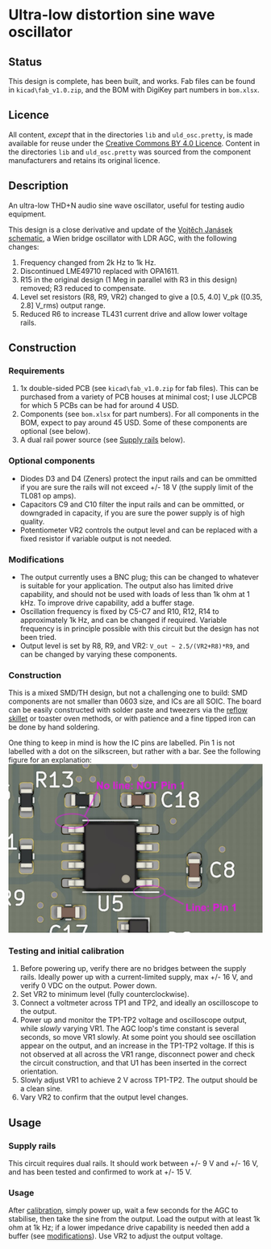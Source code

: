 # Ultra-low distortion sine wave oscillator

## Status

This design is complete, has been built, and works. Fab files can be found in `kicad\fab_v1.0.zip`, and the BOM with DigiKey part numbers in `bom.xlsx`.


## Licence

All content, *except* that in the directories `lib` and `uld_osc.pretty`, is made available for reuse under the [Creative Commons BY 4.0 Licence](https://creativecommons.org/licenses/by/4.0/). Content in the directories `lib` and `uld_osc.pretty` was sourced from the component manufacturers and retains its original licence.


## Description

An ultra-low THD+N audio sine wave oscillator, useful for testing audio equipment.

This design is a close derivative and update of the [Vojtěch Janásek schematic](http://www.janascard.cz/PDF/An%20ultra%20low%20distortion%20oscillator%20with%20THD%20below%20-140%20dB.pdf), a Wien bridge oscillator with LDR AGC, with the following changes:

  1. Frequency changed from 2k Hz to 1k Hz.
  2. Discontinued LME49710 replaced with OPA1611.
  3. R15 in the original design (1 Meg in parallel with R3 in this design) removed; R3 reduced to compensate.
  4. Level set resistors (R8, R9, VR2) changed to give a [0.5, 4.0] V_pk ([0.35, 2.8] V_rms) output range.
  5. Reduced R6 to increase TL431 current drive and allow lower voltage rails.


## Construction

### Requirements

  1. 1x double-sided PCB (see `kicad\fab_v1.0.zip` for fab files). This can be purchased from a variety of PCB houses at minimal cost; I use JLCPCB for which 5 PCBs can be had for around 4 USD.
  2. Components (see `bom.xlsx` for part numbers). For all components in the BOM, expect to pay around 45 USD. Some of these components are optional (see below).
  3. A dual rail power source (see [Supply rails](#supply-rails) below).


### Optional components
* Diodes D3 and D4 (Zeners) protect the input rails and can be ommitted if you are sure the rails will not exceed +/- 18 V (the supply limit of the TL081 op amps).
* Capacitors C9 and C10 filter the input rails and can be ommitted, or downgraded in capacity, if you are sure the power supply is of high quality.
* Potentiometer VR2 controls the output level and can be replaced with a fixed resistor if variable output is not needed.


### Modifications

* The output currently uses a BNC plug; this can be changed to whatever is suitable for your application. The output also has limited drive capability, and should not be used with loads of less than 1k ohm at 1 kHz. To improve drive capability, add a buffer stage.
* Oscillation frequency is fixed by C5-C7 and R10, R12, R14 to approximately 1k Hz, and can be changed if required. Variable frequency is in principle possible with this circuit but the design has not been tried.
* Output level is set by R8, R9, and VR2: `V_out ~ 2.5/(VR2+R8)*R9`, and can be changed by varying these components.


### Construction

This is a mixed SMD/TH design, but not a challenging one to build: SMD components are not smaller than 0603 size, and ICs are all SOIC. The board can be easily constructed with solder paste and tweezers via the [reflow skillet](https://hackaday.com/2013/07/28/electric-skillet-reflow-soldering-guide/) or toaster oven methods, or with patience and a fine tipped iron can be done by hand soldering.

One thing to keep in mind is how the IC pins are labelled. Pin 1 is not labelled with a dot on the silkscreen, but rather with a bar. See the following figure for an explanation:
![Pin 1 explanatory figure](doc/pin1.jpg?raw=true "Identifying Pin 1")


### Testing and initial calibration

1. Before powering up, verify there are no bridges between the supply rails. Ideally power up with a current-limited supply, max +/- 16 V, and verify 0 VDC on the output. Power down.
2. Set VR2 to minimum level (fully counterclockwise).
3. Connect a voltmeter across TP1 and TP2, and ideally an oscilloscope to the output.
4. Power up and monitor the TP1-TP2 voltage and oscilloscope output, while *slowly* varying VR1. The AGC loop's time constant is several seconds, so move VR1 slowly. At some point you should see oscillation appear on the output, and an increase in the TP1-TP2 voltage. If this is not observed at all across the VR1 range, disconnect power and check the circuit construction, and that U1 has been inserted in the correct orientation.
5. Slowly adjust VR1 to achieve 2 V across TP1-TP2. The output should be a clean sine.
6. Vary VR2 to confirm that the output level changes.


## Usage

### Supply rails

This circuit requires dual rails. It should work between +/- 9 V and +/- 16 V, and has been tested and confirmed to work at +/- 15 V.

### Usage

After [calibration](#testing-and-initial-calibration), simply power up, wait a few seconds for the AGC to stabilise, then take the sine from the output. Load the output with at least 1k ohm at 1k Hz; if a lower impedance drive capability is needed then add a buffer (see [modifications](#modifications)). Use VR2 to adjust the output voltage.
